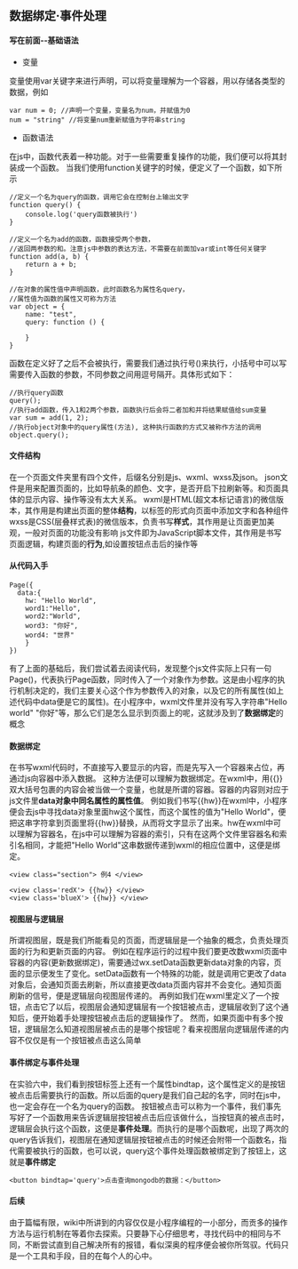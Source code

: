 ## 数据绑定·事件处理 ##

#### 写在前面--基础语法 ####

- 变量

变量使用var关键字来进行声明，可以将变量理解为一个容器，用以存储各类型的数据，例如

```
var num = 0; //声明一个变量，变量名为num，并赋值为0
num = "string" //将变量num重新赋值为字符串string
```

- 函数语法

在js中，函数代表着一种功能。对于一些需要重复操作的功能，我们便可以将其封装成一个函数。
当我们使用function关键字的时候，便定义了一个函数，如下所示
```
//定义一个名为query的函数，调用它会在控制台上输出文字
function query() {
    console.log('query函数被执行')
}

//定义一个名为add的函数，函数接受两个参数，
//返回两参数的和。注意js中参数的表达方法，不需要在前面加var或int等任何关键字
function add(a, b) {
    return a + b;
}

//在对象的属性值中声明函数，此时函数名为属性名query，
//属性值为函数的属性又可称为方法
var object = {
    name: "test",
    query: function () {

    }
}
```
函数在定义好了之后不会被执行，需要我们通过执行号()来执行，小括号中可以写需要传入函数的参数，不同参数之间用逗号隔开。具体形式如下：

```
//执行query函数
query();
//执行add函数，传入1和2两个参数，函数执行后会将二者加和并将结果赋值给sum变量
var sum = add(1, 2);
//执行object对象中的query属性(方法), 这种执行函数的方式又被称作方法的调用
object.query();
```
#### 文件结构 ####

在一个页面文件夹里有四个文件，后缀名分别是js、wxml、wxss及json。
json文件是用来配置页面的，比如导航条的颜色、文字，是否开启下拉刷新等。和页面具体的显示内容、操作等没有太大关系。
wxml是HTML(超文本标记语言)的微信版本，其作用是构建出页面的整体**结构**，以标签的形式向页面中添加文字和各种组件
wxss是CSS(层叠样式表)的微信版本，负责书写**样式**，其作用是让页面更加美观，一般对页面的功能没有影响
js文件即为JavaScript脚本文件，其作用是书写页面逻辑，构建页面的**行为**,如设置按钮点击后的操作等

#### 从代码入手 ####

```
Page({
  data:{
    hw: "Hello World",
    word1:"Hello",
    word2:"World",
    word3: "你好",
    word4: "世界"
    }
})
```

有了上面的基础后，我们尝试着去阅读代码，发现整个js文件实际上只有一句Page()，代表执行Page函数，同时传入了一个对象作为参数。这是由小程序的执行机制决定的，我们主要关心这个作为参数传入的对象，以及它的所有属性(如上述代码中data便是它的属性)。在小程序中，wxml文件里并没有写入字符串"Hello world" "你好"等，那么它们是怎么显示到页面上的呢，这就涉及到了**数据绑定**的概念

#### 数据绑定 ####

在书写wxml代码时，不直接写入要显示的内容，而是先写入一个容器来占位，再通过js向容器中添入数据。
这种方法便可以理解为数据绑定。在wxml中，用{{}}双大括号包裹的内容会被当做一个变量，也就是所谓的容器。容器的内容则对应于js文件里**data对象中同名属性的属性值**。
例如我们书写{{hw}}在wxml中，小程序便会去js中寻找data对象里面hw这个属性，而这个属性的值为"Hello World"，便把这串字符拿到页面里将{{hw}}替换，从而将文字显示了出来。hw在wxml中可以理解为容器名，在js中可以理解为容器的索引，只有在这两个文件里容器名和索引名相同，才能把"Hello World"这串数据传递到wxml的相应位置中，这便是绑定。

```
<view class="section"> 例4 </view>

<view class='redX'> {{hw}} </view>
<view class='blueX'> {{hw}} </view>
```
#### 视图层与逻辑层 ####

所谓视图层，既是我们所能看见的页面，而逻辑层是一个抽象的概念，负责处理页面的行为和更新页面的内容。
例如在程序运行的过程中我们要更改数wxml页面中容器的内容(更新数据绑定)，需要通过wx.setData函数更新data对象的内容，页面的显示便发生了变化。setData函数有一个特殊的功能，就是调用它更改了data对象后，会通知页面去刷新，所以直接更改data页面内容并不会变化。通知页面刷新的信号，便是逻辑层向视图层传递的。
再例如我们在wxml里定义了一个按钮，点击它了以后，视图层会通知逻辑层有一个按钮被点击，逻辑层收到了这个通知后，便开始着手处理按钮被点击后的逻辑操作了。
然而，如果页面中有多个按钮，逻辑层怎么知道视图层被点击的是哪个按钮呢？看来视图层向逻辑层传递的内容不仅仅是有一个按钮被点击这么简单

#### 事件绑定与事件处理 ####

在实验六中，我们看到按钮标签上还有一个属性bindtap，这个属性定义的是按钮被点击后需要执行的函数。所以后面的query是我们自己起的名字，同时在js中，也一定会存在一个名为query的函数。
按钮被点击可以称为一个事件，我们事先写好了一个函数用来告诉逻辑层按钮被点击后应该做什么，当按钮真的被点击时，逻辑层会执行这个函数，这便是**事件处理**。而执行的是哪个函数呢，出现了两次的query告诉我们，视图层在通知逻辑层按钮被点击的时候还会附带一个函数名，指代需要被执行的函数，也可以说，query这个事件处理函数被绑定到了按钮上，这就是**事件绑定**
```
<button bindtap='query'>点击查询mongodb的数据：</button>
```

#### 后续 ####
由于篇幅有限，wiki中所讲到的内容仅仅是小程序编程的一小部分，而贡多的操作方法与运行机制在等着你去探索。只要静下心仔细思考，寻找代码中的相同与不同，不断尝试直到自己解决所有的报错，看似深奥的程序便会被你所驾驭。代码只是一个工具和手段，目的在每个人的心中。


